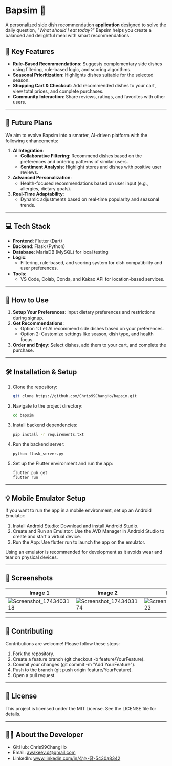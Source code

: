 # Bapsim 📱  
A personalized side dish recommendation **application** designed to solve the daily question, *"What should I eat today?"* Bapsim helps you create a balanced and delightful meal with smart recommendations.

## 🌟 Key Features
- **Rule-Based Recommendations**: Suggests complementary side dishes using filtering, rule-based logic, and scoring algorithms.
- **Seasonal Prioritization**: Highlights dishes suitable for the selected season.
- **Shopping Cart & Checkout**: Add recommended dishes to your cart, view total prices, and complete purchases.
- **Community Interaction**: Share reviews, ratings, and favorites with other users.

---

## 🚀 Future Plans
We aim to evolve Bapsim into a smarter, AI-driven platform with the following enhancements:
1. **AI Integration**:
   - **Collaborative Filtering**: Recommend dishes based on the preferences and ordering patterns of similar users.
   - **Sentiment Analysis**: Highlight stores and dishes with positive user reviews.
2. **Advanced Personalization**:
   - Health-focused recommendations based on user input (e.g., allergies, dietary goals).
3. **Real-Time Adaptability**:
   - Dynamic adjustments based on real-time popularity and seasonal trends.

---

## 💻 Tech Stack
- **Frontend**: Flutter (Dart)
- **Backend**: Flask (Python)  
- **Database**: MariaDB (MySQL) for local testing
- **Logic**:
  - Filtering, rule-based, and scoring system for dish compatibility and user preferences.
- **Tools**:
  - VS Code, Colab, Conda, and Kakao API for location-based services.

---

## 📖 How to Use
1. **Setup Your Preferences**: Input dietary preferences and restrictions during signup.
2. **Get Recommendations**:
   - Option 1: Let AI recommend side dishes based on your preferences.
   - Option 2: Customize settings like season, dish type, and health focus.
3. **Order and Enjoy**: Select dishes, add them to your cart, and complete the purchase.

---

## 🛠 Installation & Setup
1. Clone the repository:
   ```bash
   git clone https://github.com/Chris99ChangHo/bapsim.git
2. Navigate to the project directory:
   ```bash
   cd bapsim
3. Install backend dependencies:
   ```bash
   pip install -r requirements.txt
4. Run the backend server:
   ```bash
   python flask_server.py
5. Set up the Flutter environment and run the app:
   ```bash
   flutter pub get
   flutter run

---

## 💡 Mobile Emulator Setup
If you want to run the app in a mobile environment, set up an Android Emulator:

1. Install Android Studio: Download and install Android Studio.
2. Create and Run an Emulator: Use the AVD Manager in Android Studio to create and start a virtual device.
3. Run the App: Use flutter run to launch the app on the emulator.

Using an emulator is recommended for development as it avoids wear and tear on physical devices.

---

## 📸 Screenshots
| Image 1 | Image 2 | Image 3 |
|---------|---------|---------|
| ![Screenshot_1743403118](https://github.com/user-attachments/assets/af8d3334-0b8a-4208-82d0-7d484a2c3048) | ![Screenshot_1743403174](https://github.com/user-attachments/assets/69f5282b-20a4-4d82-83a3-24230b7ddd22) | ![Screenshot_1743403222](https://github.com/user-attachments/assets/654ae778-0b0d-43df-a42f-1ecdeeb8aaf1) |

---

## 🤝 Contributing
Contributions are welcome! Please follow these steps:
1. Fork the repository.
2. Create a feature branch (git checkout -b feature/YourFeature).
3. Commit your changes (git commit -m "Add YourFeature").
4. Push to the branch (git push origin feature/YourFeature).
5. Open a pull request.

---

## 📜 License
This project is licensed under the MIT License. See the LICENSE file for details.

---

## 👨‍💻 About the Developer
- GitHub: Chris99ChangHo
- Email: awakeev.d@gmail.com
- LinkedIn: www.linkedin.com/in/창호-장-5430a8342
